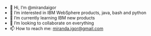 - 👋 Hi, I’m @mirandaigor
- 👀 I’m interested in IBM WebSphere products, java, bash and python
- 🌱 I’m currently learning IBM new products
- 💞️ I’m looking to collaborate on everything
- 📫 How to reach me: miranda.igor@gmail.com

<!---
mirandaigor/mirandaigor is a ✨ special ✨ repository because its `README.md` (this file) appears on your GitHub profile.
You can click the Preview link to take a look at your changes.
--->
